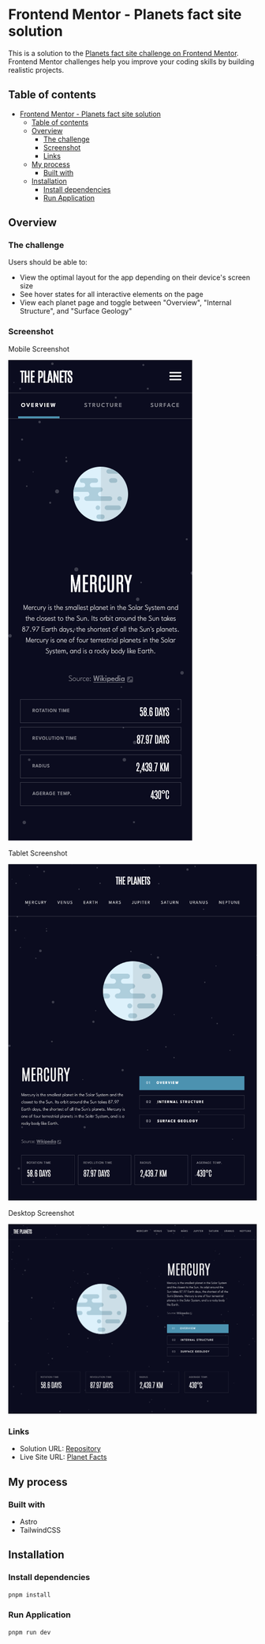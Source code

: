 # Frontend Mentor - Planets fact site solution

This is a solution to the [Planets fact site challenge on Frontend Mentor](https://www.frontendmentor.io/challenges/planets-fact-site-gazqN8w_f). Frontend Mentor challenges help you improve your coding skills by building realistic projects.

## Table of contents

- [Frontend Mentor - Planets fact site solution](#frontend-mentor---planets-fact-site-solution)
  - [Table of contents](#table-of-contents)
  - [Overview](#overview)
    - [The challenge](#the-challenge)
    - [Screenshot](#screenshot)
    - [Links](#links)
  - [My process](#my-process)
    - [Built with](#built-with)
  - [Installation](#installation)
    - [Install dependencies](#install-dependencies)
    - [Run Application](#run-application)

## Overview

### The challenge

Users should be able to:

- View the optimal layout for the app depending on their device's screen size
- See hover states for all interactive elements on the page
- View each planet page and toggle between "Overview", "Internal Structure", and "Surface Geology"

### Screenshot

Mobile Screenshot

![Mobile Screenshot](./screenshots/mobile.png)

Tablet Screenshot

![Desktop Screenshot](./screenshots/tablet.png)

Desktop Screenshot

![Desktop Screenshot](./screenshots/desktop.png)

### Links

- Solution URL: [Repository](https://github.com/evertzner/planets-fact)
- Live Site URL: [Planet Facts](https://planet-facts-esteban-vertzner.netlify.app/)

## My process

### Built with

- Astro
- TailwindCSS

## Installation

### Install dependencies

```bash
pnpm install
```

### Run Application

```bash
pnpm run dev
```
